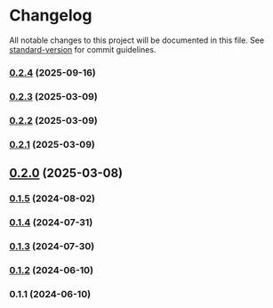 # Changelog

All notable changes to this project will be documented in this file. See [standard-version](https://github.com/conventional-changelog/standard-version) for commit guidelines.

### [0.2.4](https://github.com/abraham-ukachi/ab-nextjs-theme/compare/v0.2.3...v0.2.4) (2025-09-16)

### [0.2.3](https://github.com/abraham-ukachi/ab-nextjs-theme/compare/v0.2.2...v0.2.3) (2025-03-09)

### [0.2.2](https://github.com/abraham-ukachi/ab-nextjs-theme/compare/v0.2.1...v0.2.2) (2025-03-09)

### [0.2.1](https://github.com/abraham-ukachi/ab-nextjs-theme/compare/v0.2.0...v0.2.1) (2025-03-09)

## [0.2.0](https://github.com/abraham-ukachi/ab-nextjs-theme/compare/v0.1.5...v0.2.0) (2025-03-08)

### [0.1.5](https://github.com/abraham-ukachi/ab-nextjs-theme/compare/v0.1.4...v0.1.5) (2024-08-02)

### [0.1.4](https://github.com/abraham-ukachi/ab-nextjs-theme/compare/v0.1.3...v0.1.4) (2024-07-31)

### [0.1.3](https://github.com/abraham-ukachi/ab-nextjs-theme/compare/v0.1.2...v0.1.3) (2024-07-30)

### [0.1.2](https://github.com/abraham-ukachi/ab-nextjs-theme/compare/v0.1.1...v0.1.2) (2024-06-10)

### 0.1.1 (2024-06-10)
